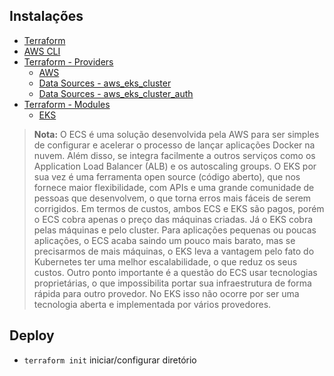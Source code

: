 ## Instalações
- [Terraform](https://developer.hashicorp.com/terraform/downloads)
- [AWS CLI](https://aws.amazon.com/pt/cli/)
- [Terraform - Providers](https://registry.terraform.io/browse/providers)
    - [AWS](https://registry.terraform.io/providers/hashicorp/aws/latest/docs)
    - [Data Sources - aws_eks_cluster](https://registry.terraform.io/providers/hashicorp/aws/latest/docs/data-sources/eks_cluster)
    - [Data Sources - aws_eks_cluster_auth](https://registry.terraform.io/providers/hashicorp/aws/latest/docs/data-sources/eks_cluster_auth)
- [Terraform - Modules](https://registry.terraform.io/browse/modules)
    - [EKS](https://registry.terraform.io/modules/terraform-aws-modules/eks/aws/latest)

> **Nota:** O ECS é uma solução desenvolvida pela AWS para ser simples de configurar e acelerar o processo de lançar aplicações Docker na nuvem. Além disso, se integra facilmente a outros serviços como os Application Load Balancer (ALB) e os autoscaling groups.
O EKS por sua vez é uma ferramenta open source (código aberto), que nos fornece maior flexibilidade, com APIs e uma grande comunidade de pessoas que desenvolvem, o que torna erros mais fáceis de serem corrigidos.
Em termos de custos, ambos ECS e EKS são pagos, porém o ECS cobra apenas o preço das máquinas criadas. Já o EKS cobra pelas máquinas e pelo cluster. Para aplicações pequenas ou poucas aplicações, o ECS acaba saindo um pouco mais barato, mas se precisarmos de mais máquinas, o EKS leva a vantagem pelo fato do Kubernetes ter uma melhor escalabilidade, o que reduz os seus custos.
Outro ponto importante é a questão do ECS usar tecnologias proprietárias, o que impossibilita portar sua infraestrutura de forma rápida para outro provedor. No EKS isso não ocorre por ser uma tecnologia aberta e implementada por vários provedores.

## Deploy
- `terraform init` iniciar/configurar diretório